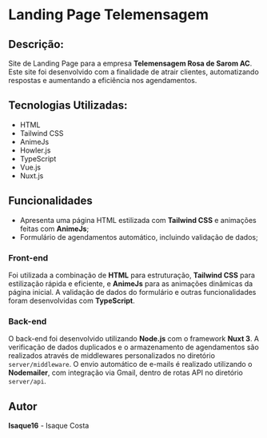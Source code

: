 # Landing Page Telemensagem

## Descrição:
Site de Landing Page para a empresa **Telemensagem Rosa de Sarom AC**. Este site foi desenvolvido com a finalidade de atrair clientes, automatizando respostas e aumentando a eficiência nos agendamentos.

## Tecnologias Utilizadas: 
- HTML
- Tailwind CSS
- AnimeJs
- Howler.js
- TypeScript
- Vue.js
- Nuxt.js

## Funcionalidades
- Apresenta uma página HTML estilizada com **Tailwind CSS** e animações feitas com **AnimeJs**;
- Formulário de agendamentos automático, incluindo validação de dados;

### Front-end
Foi utilizada a combinação de **HTML** para estruturação, **Tailwind CSS** para estilização rápida e eficiente, e **AnimeJs** para as animações dinâmicas da página inicial. A validação de dados do formulário e outras funcionalidades foram desenvolvidas com **TypeScript**.

### Back-end
O back-end foi desenvolvido utilizando **Node.js** com o framework **Nuxt 3**. A verificação de dados duplicados e o armazenamento de agendamentos são realizados através de middlewares personalizados no diretório `server/middleware`. O envio automático de e-mails é realizado utilizando o **Nodemailer**, com integração via Gmail, dentro de rotas API no diretório `server/api`.

## Autor
**Isaque16** - Isaque Costa